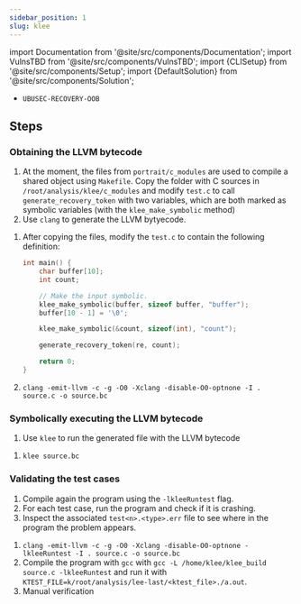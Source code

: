 ```yaml
---
sidebar_position: 1
slug: klee
---
```


import Documentation from '@site/src/components/Documentation';
import VulnsTBD from '@site/src/components/VulnsTBD';
import {CLISetup} from '@site/src/components/Setup';
import {DefaultSolution} from '@site/src/components/Solution';

<VulnsTBD>

- `UBUSEC-RECOVERY-OOB`

</VulnsTBD>

<CLISetup software="AFL++" profile="dynamic-analysis" container="klee"/>

<Documentation software="KLEE" link="https://klee.github.io/docs/"/>

## Steps

### Obtaining the LLVM bytecode

1. At the moment, the files from `portrait/c_modules` are used to compile a shared object using `Makefile`. Copy the folder with C sources in `/root/analysis/klee/c_modules` and modify `test.c` to call `generate_recovery_token` with two variables, which are both marked as symbolic variables (with the `klee_make_symbolic` method)
2. Use `clang` to generate the LLVM bytyecode.

<DefaultSolution>

1. After copying the files, modify the `test.c` to contain the following definition:

    ```c
    int main() {
        char buffer[10];
        int count;

        // Make the input symbolic. 
        klee_make_symbolic(buffer, sizeof buffer, "buffer");
        buffer[10 - 1] = '\0';

        klee_make_symbolic(&count, sizeof(int), "count");

        generate_recovery_token(re, count);

        return 0;
    }
    ```

2. `clang -emit-llvm -c -g -O0 -Xclang -disable-O0-optnone -I . source.c -o source.bc`

</DefaultSolution>


### Symbolically executing the LLVM bytecode

1. Use `klee` to run the generated file with the LLVM bytecode

<DefaultSolution>

1. `klee source.bc`

</DefaultSolution>


### Validating the test cases

1. Compile again the program using the `-lkleeRuntest` flag.
2. For each test case, run the program and check if it is crashing.
3. Inspect the associated `test<n>.<type>.err` file to see where in the program the problem appears.

<DefaultSolution>

1. `clang -emit-llvm -c -g -O0 -Xclang -disable-O0-optnone -lkleeRuntest -I . source.c -o source.bc`
2. Compile the program with `gcc` with `gcc -L /home/klee/klee_build source.c -lkleeRuntest` and run it with `KTEST_FILE=k/root/analysis/lee-last/<ktest_file>./a.out`.
3. Manual verification

</DefaultSolution>
